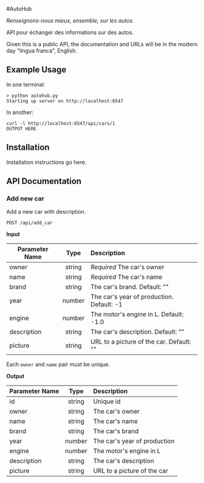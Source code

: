 #AutoHub


*Renseignons-nous mieux, ensemble, sur les autos.*

API pour échanger des informations sur des autos.

Given this is a public API, the documentation and URLs will be in the
modern day "lingua franca", English.

## Example Usage

In one terminal:

    > python autohub.py
    Starting up server on http://localhost:6547


In another:

    curl -l http://localhost:6547/api/cars/1
    OUTPUT HERE

## Installation

Installation instructions go here.

## API Documentation

### Add new car

Add a new car with description.

    POST /api/add_car

**Input**

| Parameter Name |  Type  |                 Description               |
|----------------|:------:|:------------------------------------------|
| owner          | string |                *Required* The car's owner |
| name           | string |                 *Required* The car's name |
| brand          | string |              The car's brand. Default: "" |
| year           | number | The car's year of production. Default: -1 |
| engine         | number |    The motor's engine in L. Default: -1.0 |
| description    | string |       The car's description. Default: ""  |
| picture        | string |  URL to a picture of the car. Default: "" |

Each `owner` and `name` pair must be unique.

**Output**

| Parameter Name |  Type  |                Description               |
|----------------|:------:|:-----------------------------------------|
| id             | string |                                Unique id |
| owner          | string |                          The car's owner |
| name           | string |                           The car's name |
| brand          | string |                          The car's brand |
| year           | number |             The car's year of production |
| engine         | number |                  The motor's engine in L |
| description    | string |                    The car's description |
| picture        | string |              URL to a picture of the car |

